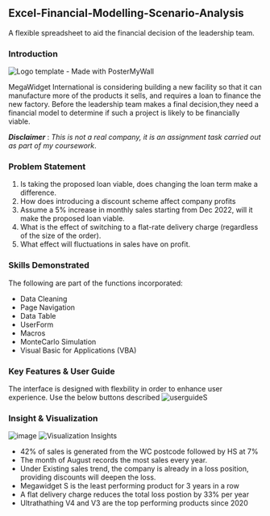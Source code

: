 ## Excel-Financial-Modelling-Scenario-Analysis
A flexible spreadsheet to aid the financial decision of the leadership team.

### Introduction
![Logo template - Made with PosterMyWall](https://user-images.githubusercontent.com/122166125/229868049-eb9f42c7-50ca-4b00-862a-be042720a208.jpg)

MegaWidget International is considering building a new facility so that it can manufacture more of the products it sells, and requires a loan to finance the new factory. Before the leadership team makes a final decision,they need a financial model to determine if such a project is likely to be financially viable.

**_Disclaimer_** : _This is not a real company, it is an assignment task carried out as part of my coursework_. 

### Problem Statement
1. Is taking the proposed loan viable, does changing the loan term make a difference.
2. How does introducing a discount scheme affect company profits
3. Assume a 5% increase in monthly sales starting from Dec 2022, will it make the proposed loan viable.
4. What is the effect of switching to a flat-rate delivery charge (regardless of the size of the order).
5. What effect will fluctuations in sales have on profit. 


### Skills Demonstrated
The following are part of the functions incorporated:
- Data Cleaning
- Page Navigation
- Data Table
- UserForm
- Macros
- MonteCarlo Simulation
- Visual Basic for Applications (VBA)

### Key Features & User Guide
The interface is designed with flexbility in order to enhance user experience. Use the below buttons described
![userguideS](https://user-images.githubusercontent.com/122166125/229848446-864592c3-2bbf-41b6-998f-60b5dac8e51b.PNG)
### Insight & Visualization
![image](https://user-images.githubusercontent.com/122166125/230152122-d5d3e2e8-966d-47d3-a3f4-1daead9d3d6f.png)
![Visualization](https://user-images.githubusercontent.com/122166125/230151971-45fd0b29-8fbf-403a-bf93-e13b3fe7e3e2.PNG)
Insights 					
- 42% of sales is generated from the WC postcode followed by HS at 7%		
- The month of August records the most sales  every year. 					
- Under Existing sales trend, the company is already in a loss position, providing discounts will deepen the loss.									
- Megawidget S is the least performing product for 3 years in a row				
- A flat delivery charge reduces the total loss postion by 33% per year						
- Ultrathathing V4 and V3 are the top performing products since 2020					
 

